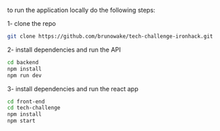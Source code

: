 to run the application locally do the following steps:

1- clone the repo
```sh
git clone https://github.com/brunowake/tech-challenge-ironhack.git
```

2- install dependencies and run the API 

```sh
cd backend
npm install
npm run dev
```

3- install dependencies and run the react app

```sh
cd front-end
cd tech-challenge
npm install
npm start
```


